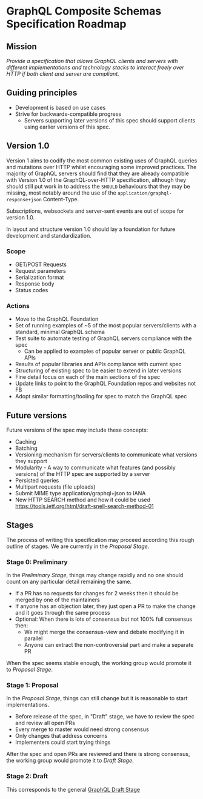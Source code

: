 # GraphQL Composite Schemas Specification Roadmap

## Mission

_Provide a specification that allows GraphQL clients and servers with different
implementations and technology stacks to interact freely over HTTP if both
client and server are compliant._

## Guiding principles

- Development is based on use cases
- Strive for backwards-compatible progress
  - Servers supporting later versions of this spec should support clients using
    earlier versions of this spec.

## Version 1.0

Version 1 aims to codify the most common existing uses of GraphQL queries and
mutations over HTTP whilst encouraging some improved practices. The majority of
GraphQL servers should find that they are already compatible with Version 1.0 of
the GraphQL-over-HTTP specification, although they should still put work in to
address the `SHOULD` behaviours that they may be missing, most notably around
the use of the `application/graphql-response+json` Content-Type.

Subscriptions, websockets and server-sent events are out of scope for version
1.0.

In layout and structure version 1.0 should lay a foundation for future
development and standardization.

### Scope

- GET/POST Requests
- Request parameters
- Serialization format
- Response body
- Status codes

### Actions

- Move to the GraphQL Foundation
- Set of running examples of ~5 of the most popular servers/clients with a
  standard, minimal GraphQL schema
- Test suite to automate testing of GraphQL servers compliance with the spec
  - Can be applied to examples of popular server or public GraphQL APIs
- Results of popular libraries and APIs compliance with current spec
- Structuring of existing spec to be easier to extend in later versions
- Fine detail focus on each of the main sections of the spec
- Update links to point to the GraphQL Foundation repos and websites not FB
- Adopt similar formatting/tooling for spec to match the GraphQL spec

## Future versions

Future versions of the spec may include these concepts:

- Caching
- Batching
- Versioning mechanism for servers/clients to communicate what versions they
  support
- Modularity - A way to communicate what features (and possibly versions) of the
  HTTP spec are supported by a server
- Persisted queries
- Multipart requests (file uploads)
- Submit MIME type application/graphql+json to IANA
- New HTTP SEARCH method and how it could be used
  https://tools.ietf.org/html/draft-snell-search-method-01

## Stages

The process of writing this specification may proceed according this rough
outline of stages. We are currently in the _Proposal Stage_.

### Stage 0: Preliminary

In the _Preliminary Stage_, things may change rapidly and no one should count on
any particular detail remaining the same.

- If a PR has no requests for changes for 2 weeks then it should be merged by
  one of the maintainers
- If anyone has an objection later, they just open a PR to make the change and
  it goes through the same process
- Optional: When there is lots of consensus but not 100% full consensus then:
  - We might merge the consensus-view and debate modifying it in parallel
  - Anyone can extract the non-controversial part and make a separate PR

When the spec seems stable enough, the working group would promote it to
_Proposal Stage_.

### Stage 1: Proposal

In the _Proposal Stage_, things can still change but it is reasonable to start
implementations.

- Before release of the spec, in "Draft" stage, we have to review the spec and
  review all open PRs
- Every merge to master would need strong consensus
- Only changes that address concerns
- Implementers could start trying things

After the spec and open PRs are reviewed and there is strong consensus, the
working group would promote it to _Draft Stage_.

### Stage 2: Draft

This corresponds to the general
[GraphQL Draft Stage](https://github.com/graphql/graphql-spec/blob/master/CONTRIBUTING.md#stage-2-draft)
